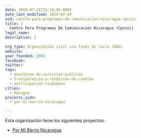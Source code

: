 ```yaml
---
date: 2019-07-21T23:14:06.000Z
date_last_modified: 2019-07-29
uid: centro-para-programas-de-comunicacion-nicaragua-cpcnic
title: |
  Centro Para Programas De Comunicación Nicaragua (Cpcnic)
legal_name: 
description: |
  
org_type: Organización civil sin fines de lucro (ONG)
website: 
year_founded: 2004
facebook: 
twitter: 
tags:
  - monitoreo-de-servicios-publicos
  - transparencia-y-rendicion-de-cuentas
  - participación-ciudadana
cities: 
  - Managua
projects_uids:
  - por-mi-barrio-nicaragua

---
```


Esta organización tiene los siguientes proyectos:

- [Por Mi Barrio Nicaragua](/proyectos/por-mi-barrio-nicaragua)
